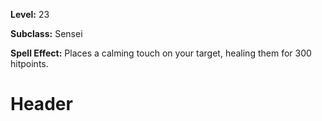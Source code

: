 <!-- TITLE: Skill: Calming Touch -->
<!-- SUBTITLE:  -->

**Level:** 23

**Subclass:** Sensei

**Spell Effect:** Places a calming touch on your target, healing them for 300 hitpoints.

# Header